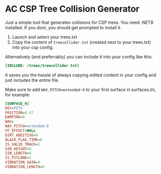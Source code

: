 # AC CSP Tree Collision Generator
 
Just a simple tool that generates collisions for CSP trees. You need .NET8 installed. If you dont, you should get prompted to install it.

1) Launch and select your trees.txt
2) Copy the content of `treecollider.txt` (created next to your trees.txt) into your csp config.

Alternatively (and preferrably) you can include it into your config like this:

```ini
[INCLUDE: /trees/treecollider.txt]
```
It saves you the hassle of always copying edited content in your config and just includes the entire file.

Make sure to add `WAV_PITCH=extended-0` to your first surface in surfaces.ini, for example:

```ini
[SURFACE_0]
KEY=PITS
FRICTION=0.97
DAMPING=0
WAV=
WAV_PITCH=extended-0
FF_EFFECT=NULL
DIRT_ADDITIVE=0
BLACK_FLAG_TIME=0
IS_VALID_TRACK=1
SIN_HEIGHT=0
SIN_LENGTH=0
IS_PITLANE=1
VIBRATION_GAIN=0
VIBRATION_LENGTH=0
```
